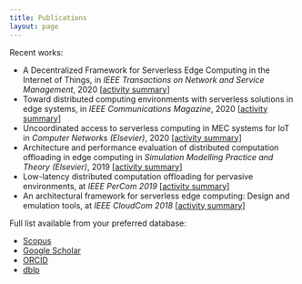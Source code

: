 ```yaml
---
title: Publications
layout: page
---
```


Recent works:

- A Decentralized Framework for Serverless Edge Computing in the Internet of Things, in _IEEE Transactions on Network and Service Management_, 2020 [[activity summary](cloudcom2018.md)]
- Toward distributed computing environments with serverless solutions in edge systems, in _IEEE Communications Magazine_, 2020 [[activity summary](serverless-etsi.md)]
- Uncoordinated access to serverless computing in MEC systems for IoT in _Computer Networks (Elsevier)_, 2020 [[activity summary](uncoord.md)]
- Architecture and performance evaluation of distributed computation offloading in edge computing in _Simulation Modelling Practice and Theory (Elsevier)_, 2019 [[activity summary](simpat.md)]
- Low-latency distributed computation offloading for pervasive environments, at _IEEE PerCom 2019_ [[activity summary](percom2019.md)]
- An architectural framework for serverless edge computing: Design and emulation tools, at _IEEE CloudCom 2018_ [[activity summary](cloudcom2018.md)]

Full list available from your preferred database:

- [Scopus](https://www.scopus.com/authid/detail.uri?authorId=22033885800)
- [Google Scholar](https://scholar.google.it/citations?user=sTVmHWUAAAAJ)
- [ORCID](https://orcid.org/0000-0003-4503-4223)
- [dblp](https://dblp.org/pers/hd/c/Cicconetti:Claudio)
